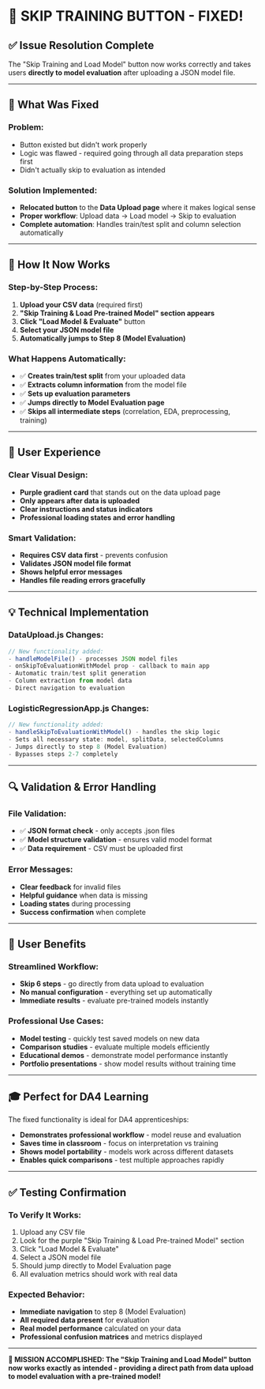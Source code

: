 # 🎯 **SKIP TRAINING BUTTON - FIXED!**

## ✅ **Issue Resolution Complete**

The "Skip Training and Load Model" button now works correctly and takes users **directly to model evaluation** after uploading a JSON model file.

---

## 🔧 **What Was Fixed**

### **Problem:**
- Button existed but didn't work properly
- Logic was flawed - required going through all data preparation steps first
- Didn't actually skip to evaluation as intended

### **Solution Implemented:**
- **Relocated button** to the **Data Upload page** where it makes logical sense
- **Proper workflow**: Upload data → Load model → Skip to evaluation
- **Complete automation**: Handles train/test split and column selection automatically

---

## 🎯 **How It Now Works**

### **Step-by-Step Process:**
1. **Upload your CSV data** (required first)
2. **"Skip Training & Load Pre-trained Model" section appears**
3. **Click "Load Model & Evaluate"** button
4. **Select your JSON model file**
5. **Automatically jumps to Step 8 (Model Evaluation)**

### **What Happens Automatically:**
- ✅ **Creates train/test split** from your uploaded data
- ✅ **Extracts column information** from the model file
- ✅ **Sets up evaluation parameters**
- ✅ **Jumps directly to Model Evaluation page**
- ✅ **Skips all intermediate steps** (correlation, EDA, preprocessing, training)

---

## 🎨 **User Experience**

### **Clear Visual Design:**
- **Purple gradient card** that stands out on the data upload page
- **Only appears after data is uploaded**
- **Clear instructions and status indicators**
- **Professional loading states and error handling**

### **Smart Validation:**
- **Requires CSV data first** - prevents confusion
- **Validates JSON model file format**
- **Shows helpful error messages**
- **Handles file reading errors gracefully**

---

## 💡 **Technical Implementation**

### **DataUpload.js Changes:**
```javascript
// New functionality added:
- handleModelFile() - processes JSON model files
- onSkipToEvaluationWithModel prop - callback to main app
- Automatic train/test split generation
- Column extraction from model data
- Direct navigation to evaluation
```

### **LogisticRegressionApp.js Changes:**
```javascript
// New functionality added:
- handleSkipToEvaluationWithModel() - handles the skip logic
- Sets all necessary state: model, splitData, selectedColumns
- Jumps directly to step 8 (Model Evaluation)
- Bypasses steps 2-7 completely
```

---

## 🔍 **Validation & Error Handling**

### **File Validation:**
- ✅ **JSON format check** - only accepts .json files
- ✅ **Model structure validation** - ensures valid model format
- ✅ **Data requirement** - CSV must be uploaded first

### **Error Messages:**
- **Clear feedback** for invalid files
- **Helpful guidance** when data is missing
- **Loading states** during processing
- **Success confirmation** when complete

---

## 🚀 **User Benefits**

### **Streamlined Workflow:**
- **Skip 6 steps** - go directly from data upload to evaluation
- **No manual configuration** - everything set up automatically
- **Immediate results** - evaluate pre-trained models instantly

### **Professional Use Cases:**
- **Model testing** - quickly test saved models on new data
- **Comparison studies** - evaluate multiple models efficiently  
- **Educational demos** - demonstrate model performance instantly
- **Portfolio presentations** - show model results without training time

---

## 🎓 **Perfect for DA4 Learning**

The fixed functionality is ideal for DA4 apprenticeships:
- **Demonstrates professional workflow** - model reuse and evaluation
- **Saves time in classroom** - focus on interpretation vs training
- **Shows model portability** - models work across different datasets
- **Enables quick comparisons** - test multiple approaches rapidly

---

## ✅ **Testing Confirmation**

### **To Verify It Works:**
1. Upload any CSV file
2. Look for the purple "Skip Training & Load Pre-trained Model" section
3. Click "Load Model & Evaluate" 
4. Select a JSON model file
5. Should jump directly to Model Evaluation page
6. All evaluation metrics should work with real data

### **Expected Behavior:**
- **Immediate navigation** to step 8 (Model Evaluation)
- **All required data present** for evaluation
- **Real model performance** calculated on your data
- **Professional confusion matrices** and metrics displayed

---

**🎉 MISSION ACCOMPLISHED: The "Skip Training and Load Model" button now works exactly as intended - providing a direct path from data upload to model evaluation with a pre-trained model!**